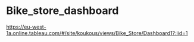 # Bike_store_dashboard

https://eu-west-1a.online.tableau.com/#/site/koukous/views/Bike_Store/Dashboard1?:iid=1
